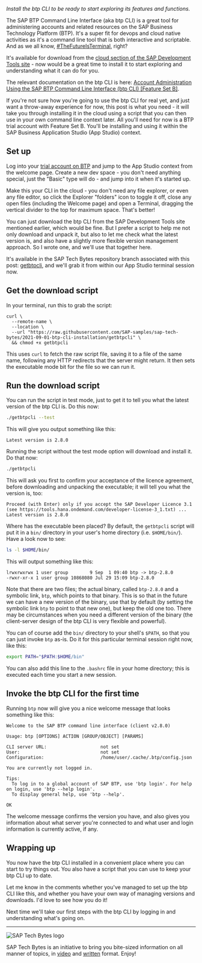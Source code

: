 _Install the btp CLI to be ready to start exploring its features and functions._

The SAP BTP Command Line Interface (aka btp CLI) is a great tool for administering accounts and related resources on the SAP Business Technology Platform (BTP). It's a super fit for devops and cloud native activities as it's a command line tool that is both interactive and scriptable. And as we all know, [#TheFutureIsTerminal](https://blogs.sap.com/tag/thefutureisterminal/), right?

It's available for download from the [cloud section of the SAP Development Tools site](https://tools.hana.ondemand.com/#cloud) - now would be a great time to install it to start exploring and understanding what it can do for you.

The relevant documentation on the btp CLI is here: [Account Administration Using the SAP BTP Command Line Interface (btp CLI) [Feature Set B]](https://help.sap.com/viewer/65de2977205c403bbc107264b8eccf4b/Cloud/en-US/7c6df2db6332419ea7a862191525377c.html).

If you're not sure how you're going to use the btp CLI for real yet, and just want a throw-away experience for now, this post is what you need - it will take you through installing it in the cloud using a script that you can then use in your own command line context later. All you'll need for now is a BTP trial account with Feature Set B. You'll be installing and using it within the SAP Business Application Studio (App Studio) context.

## Set up

Log into your [trial account on BTP](https://account.hanatrial.ondemand.com/trial/#/home/trial) and jump to the App Studio context from the welcome page. Create a new dev space - you don't need anything special, just the "Basic" type will do - and jump into it when it's started up.

Make this your CLI in the cloud - you don't need any file explorer, or even any file editor, so click the Explorer "folders" icon to toggle it off, close any open files (including the Welcome page) and open a Terminal, dragging the vertical divider to the top for maximum space. That's better!

You can just download the btp CLI from the SAP Development Tools site mentioned earlier, which would be fine. But I prefer a script to help me not only download and unpack it, but also to let me check what the latest version is, and also have a slightly more flexible version management approach. So I wrote one, and we'll use that together here.

It's available in the SAP Tech Bytes repository branch associated with this post: [getbtpcli](https://github.com/SAP-samples/sap-tech-bytes/blob/2021-09-01-btp-cli-installation/getbtpcli), and we'll grab it from within our App Studio terminal session now.

## Get the download script

In your terminal, run this to grab the script:

```shell
curl \
  --remote-name \
  --location \
  --url "https://raw.githubusercontent.com/SAP-samples/sap-tech-bytes/2021-09-01-btp-cli-installation/getbtpcli" \
  && chmod +x getbtpcli
```

This uses `curl` to fetch the raw script file, saving it to a file of the same name, following any HTTP redirects that the server might return. It then sets the executable mode bit for the file so we can run it.

## Run the download script

You can run the script in test mode, just to get it to tell you what the latest version of the btp CLI is. Do this now:

```bash
./getbtpcli --test
```

This will give you output something like this:

```
Latest version is 2.8.0
```

Running the script without the test mode option will download and install it. Do that now:

```bash
./getbtpcli
```

This will ask you first to confirm your acceptance of the licence agreement, before downloading and unpacking the executable; it will tell you what the version is, too:

```
Proceed (with Enter) only if you accept the SAP Developer Licence 3.1
(see https://tools.hana.ondemand.com/developer-license-3_1.txt) ...
Latest version is 2.8.0
```

Where has the executable been placed? By default, the `getbtpcli` script will put it in a `bin/` directory in your user's home directory (i.e. `$HOME/bin/`). Have a look now to see:

```bash
ls -l $HOME/bin/
```

This will output something like this:

```
lrwxrwxrwx 1 user group        9 Sep  1 09:40 btp -> btp-2.8.0
-rwxr-xr-x 1 user group 10868080 Jul 29 15:09 btp-2.8.0
```

Note that there are two files; the actual binary, called `btp-2.8.0` and a symbolic link, `btp`, which points to that binary. This is so that in the future we can have a new version of the binary, use that by default (by setting the symbolic link `btp` to point to that new one), but keep the old one too. There may be circumstances when you need a different version of the binary (the client-server design of the btp CLI is very flexible and powerful).

You can of course add the `bin/` directory to your shell's `$PATH`, so that you can just invoke `btp` as-is. Do it for this particular terminal session right now, like this:

```bash
export PATH="$PATH:$HOME/bin"
```

You can also add this line to the `.bashrc` file in your home directory; this is executed each time you start a new session.

## Invoke the btp CLI for the first time

Running `btp` now will give you a nice welcome message that looks something like this:

```
Welcome to the SAP BTP command line interface (client v2.8.0)

Usage: btp [OPTIONS] ACTION [GROUP/OBJECT] [PARAMS]

CLI server URL:                    not set
User:                              not set
Configuration:                     /home/user/.cache/.btp/config.json

You are currently not logged in.

Tips:
  To log in to a global account of SAP BTP, use 'btp login'. For help on login, use 'btp --help login'.
  To display general help, use 'btp --help'.

OK
```

The welcome message confirms the version you have, and also gives you information about what server you're connected to and what user and login information is currently active, if any.

## Wrapping up

You now have the btp CLI installed in a convenient place where you can start to try things out. You also have a script that you can use to keep your btp CLI up to date.

Let me know in the comments whether you've managed to set up the btp CLI like this, and whether you have your own way of managing versions and downloads. I'd love to see how you do it!

Next time we'll take our first steps with the btp CLI by logging in and understanding what's going on.

---

![SAP Tech Bytes logo](https://blogs.sap.com/wp-content/uploads/2021/02/screenshot-2021-02-22-at-11.00.25.png)


SAP Tech Bytes is an initiative to bring you bite-sized information on all manner of topics, in [video](https://www.youtube.com/playlist?list=PL6RpkC85SLQC3HBShmlMaPu_nL--4f20z) and [written](https://blogs.sap.com/tag/sap-tech-bytes/) format. Enjoy!
